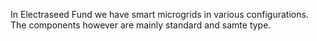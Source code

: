 In Electraseed Fund we have smart microgrids in various configurations. The components however are mainly standard and samte type.
